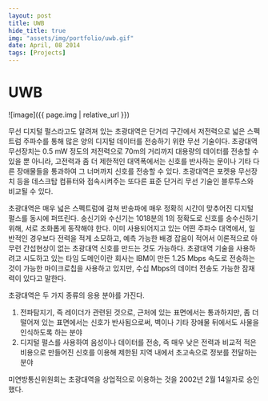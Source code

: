 ```yaml
---
layout: post
title: UWB
hide_title: true
img: "assets/img/portfolio/uwb.gif"
date: April, 08 2014
tags: [Projects]
---
```




# UWB

![image]({{ page.img | relative_url }})

무선 디지털 펄스라고도 알려져 있는 초광대역은 단거리 구간에서 저전력으로 넓은 스펙트럼 주파수를 통해 많은 양의 디지털 데이터를 전송하기 위한 무선 기술이다. 초광대역 무선장치는 0.5 mW 정도의 저전력으로 70m의 거리까지 대용량의 데이터를 전송할 수 있을 뿐 아니라, 고전력과 좀 더 제한적인 대역폭에서는 신호를 반사하는 문이나 기타 다른 장애물들을 통과하여 그 너머까지 신호를 전송할 수 있다. 초광대역은 포켓용 무선장치 등을 데스크탑 컴퓨터와 접속시켜주는 또다른 표준 단거리 무선 기술인 블루투스와 비교될 수 있다.

초광대역은 매우 넓은 스펙트럼에 걸쳐 반송파에 매우 정확히 시간이 맞추어진 디지털 펄스를 동시에 퍼뜨린다. 송신기와 수신기는 1018분의 1의 정확도로 신호를 송수신하기 위해, 서로 조화롭게 동작해야 한다. 이미 사용되어지고 있는 어떤 주파수 대역에서, 일반적인 경우보다 전력을 적게 소모하고, 예측 가능한 배경 잡음이 적어서 이론적으로 아무런 간섭현상이 없는 초광대역 신호를 만드는 것도 가능하다. 초광대역 기술을 사용하려고 시도하고 있는 타임 도메인이란 회사는 IBM이 만든 1.25 Mbps 속도로 전송하는 것이 가능한 마이크로칩을 사용하고 있지만, 수십 Mbps의 데이터 전송도 가능한 잠재력이 있다고 말한다.

초광대역은 두 가지 종류의 응용 분야를 가진다.
1. 전파탐지기, 즉 레이더가 관련된 것으로, 근처에 있는 표면에서는 통과하지만, 좀 더 떨어져 있는 표면에서는 신호가 반사됨으로써, 벽이나 기타 장애물 뒤에서도 사물을 인식하도록 하는 분야
2. 디지털 펄스를 사용하여 음성이나 데이터를 전송, 즉 매우 낮은 전력과 비교적 적은 비용으로 만들어진 신호를 이용해 제한된 지역 내에서 초고속으로 정보를 전달하는 분야

미연방통신위원회는 초광대역을 상업적으로 이용하는 것을 2002년 2월 14일자로 승인했다.